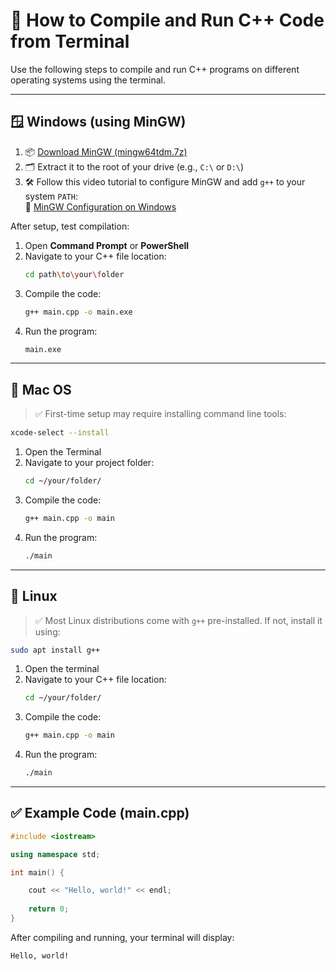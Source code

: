 # 🚀 How to Compile and Run C++ Code from Terminal

Use the following steps to compile and run C++ programs on different operating systems using the terminal.

---

## 🪟 Windows (using MinGW)

1. 📦 [Download MinGW (mingw64tdm.7z)](https://www.dropbox.com/scl/fi/tqr1y8ut31lfkapgsbicp/mingw64tdm.7z?rlkey=qhng07c0014udgrransk6jc1j&e=1&dl=0)
2. 🗂 Extract it to the root of your drive (e.g., `C:\` or `D:\`)
3. 🛠 Follow this video tutorial to configure MinGW and add `g++` to your system `PATH`:  
   🎥 [MinGW Configuration on Windows](https://www.youtube.com/watch?v=m4jZDXdT_tM)

After setup, test compilation:

1. Open **Command Prompt** or **PowerShell**  
2. Navigate to your C++ file location:
   ```bash
   cd path\to\your\folder
   ```
3. Compile the code:
   ```bash
   g++ main.cpp -o main.exe
   ```
4. Run the program:
   ```bash
   main.exe
   ```

---

## 🍏 Mac OS

> ✅ First-time setup may require installing command line tools:
```bash
xcode-select --install
```

1. Open the Terminal  
2. Navigate to your project folder:
   ```bash
   cd ~/your/folder/
   ```
3. Compile the code:
   ```bash
   g++ main.cpp -o main
   ```
4. Run the program:
   ```bash
   ./main
   ```

---

## 🐧 Linux

> ✅ Most Linux distributions come with `g++` pre-installed. If not, install it using:
```bash
sudo apt install g++
```

1. Open the terminal  
2. Navigate to your C++ file location:
   ```bash
   cd ~/your/folder/
   ```
3. Compile the code:
   ```bash
   g++ main.cpp -o main
   ```
4. Run the program:
   ```bash
   ./main
   ```

---


## ✅ Example Code (main.cpp)

```cpp
#include <iostream>

using namespace std;

int main() {

    cout << "Hello, world!" << endl;
    
    return 0;
}
```

After compiling and running, your terminal will display:

```
Hello, world!
```
